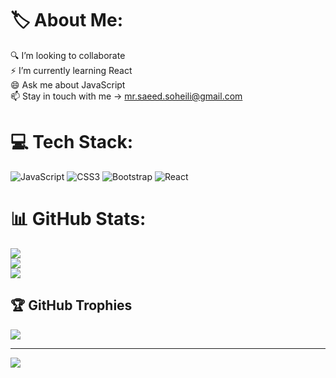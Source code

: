 # 🏷️ About Me:
🔍️ I’m looking to collaborate<br>⚡ I’m currently learning React<br>😄 Ask me about JavaScript<br>📫 Stay in touch with me -> mr.saeed.soheili@gmail.com


# 💻 Tech Stack:
![JavaScript](https://img.shields.io/badge/javascript-%23323330.svg?style=for-the-badge&logo=javascript&logoColor=%23F7DF1E) ![CSS3](https://img.shields.io/badge/css3-%231572B6.svg?style=for-the-badge&logo=css3&logoColor=white) ![Bootstrap](https://img.shields.io/badge/bootstrap-%23563D7C.svg?style=for-the-badge&logo=bootstrap&logoColor=white) ![React](https://img.shields.io/badge/react-%2320232a.svg?style=for-the-badge&logo=react&logoColor=%2361DAFB)
# 📊 GitHub Stats:
![](https://github-readme-stats.vercel.app/api?username=SaeedSoheili&theme=default&hide_border=true&include_all_commits=true&count_private=false)<br/>
![](https://github-readme-streak-stats.herokuapp.com/?user=SaeedSoheili&theme=default&hide_border=true)<br/>
![](https://github-readme-stats.vercel.app/api/top-langs/?username=SaeedSoheili&theme=default&hide_border=true&include_all_commits=true&count_private=false&layout=compact)

## 🏆 GitHub Trophies
![](https://github-profile-trophy.vercel.app/?username=SaeedSoheili&theme=flat&no-frame=true&no-bg=true&margin-w=4)

---
[![](https://visitcount.itsvg.in/api?id=SaeedSoheili&icon=0&color=12)](https://visitcount.itsvg.in)

<!-- Proudly created with GPRM ( https://gprm.itsvg.in ) -->
